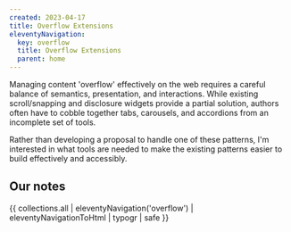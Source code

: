 ```yaml
---
created: 2023-04-17
title: Overflow Extensions
eleventyNavigation:
  key: overflow
  title: Overflow Extensions
  parent: home
---
```


Managing content 'overflow' effectively on the web
requires a careful balance
of semantics, presentation,
and interactions.
While existing scroll/snapping
and disclosure widgets
provide a partial solution,
authors often have to cobble together
tabs, carousels, and accordions
from an incomplete set of tools.

Rather than developing a proposal
to handle one of these patterns,
I'm interested in what tools are needed
to make the existing patterns easier to build
effectively and accessibly.

## Our notes

{{ collections.all | eleventyNavigation('overflow') | eleventyNavigationToHtml | typogr | safe }}
